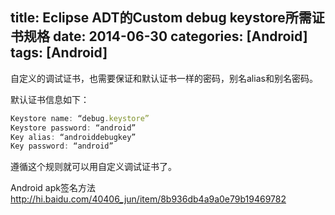 title: Eclipse ADT的Custom debug keystore所需证书规格
date: 2014-06-30 
categories: [Android]
tags: [Android]
---
自定义的调试证书，也需要保证和默认证书一样的密码，别名alias和别名密码。

默认证书信息如下：

```js
Keystore name: “debug.keystore”
Keystore password: “android”
Key alias: “androiddebugkey”
Key password: “android”
```

遵循这个规则就可以用自定义调试证书了。

Android apk签名方法
http://hi.baidu.com/40406_jun/item/8b936db4a9a0e79b19469782
